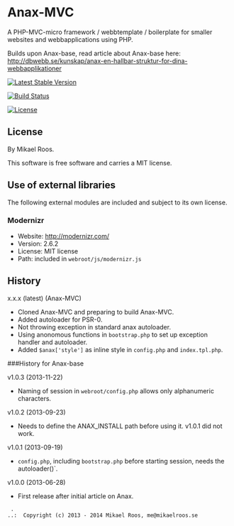 Anax-MVC
=========

A PHP-MVC-micro framework / webbtemplate / boilerplate for smaller websites and webbapplications using PHP.

Builds upon Anax-base, read article about Anax-base here: http://dbwebb.se/kunskap/anax-en-hallbar-struktur-for-dina-webbapplikationer

[![Latest Stable Version](https://poser.pugx.org/leaphly/cart-bundle/version.png)](https://packagist.org/packages/anax/mvc)

[![Build Status](https://travis-ci.org/sebastianbergmann/phpunit.png?branch=master)](https://travis-ci.org/mos/anax-mvc)

[![License](https://poser.pugx.org/leaphly/cart-bundle/license.png)](https://packagist.org/packages/leaphly/cart-bundle)



License 
------------------

By Mikael Roos.

This software is free software and carries a MIT license.



Use of external libraries
-----------------------------------

The following external modules are included and subject to its own license.



### Modernizr
* Website: http://modernizr.com/
* Version: 2.6.2
* License: MIT license 
* Path: included in `webroot/js/modernizr.js`



History
-----------------------------------


x.x.x (latest) (Anax-MVC)

* Cloned Anax-MVC and preparing to build Anax-MVC.
* Added autoloader for PSR-0.
* Not throwing exception in standard anax autoloader.
* Using anonomous functions in `bootstrap.php` to set up exception handler and autoloader.
* Added `$anax['style']` as inline style in `config.php` and `index.tpl.php`.


###History for Anax-base

v1.0.3 (2013-11-22)

* Naming of session in `webroot/config.php` allows only alphanumeric characters.


v1.0.2 (2013-09-23)

* Needs to define the ANAX_INSTALL path before using it. v1.0.1 did not work.


v1.0.1 (2013-09-19)

* `config.php`, including `bootstrap.php` before starting session, needs the autoloader()`.


v1.0.0 (2013-06-28)

* First release after initial article on Anax.



```
 .  
..:  Copyright (c) 2013 - 2014 Mikael Roos, me@mikaelroos.se
```


